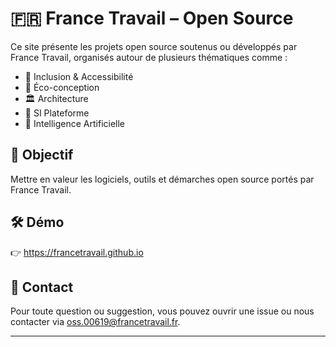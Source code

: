 # 🇫🇷 France Travail – Open Source

Ce site présente les projets open source soutenus ou développés par France Travail, organisés autour de plusieurs thématiques comme :

- 🧩 Inclusion & Accessibilité
- 🌿 Éco-conception
- 🏛️ Architecture
- 🧬 SI Plateforme
- 🧠 Intelligence Artificielle

## 📍 Objectif

Mettre en valeur les logiciels, outils et démarches open source portés par France Travail.

## 🛠 Démo

👉 https://francetravail.github.io

## 💬 Contact

Pour toute question ou suggestion, vous pouvez ouvrir une issue ou nous contacter via [oss.00619@francetravail.fr](mailto:oss.00619@francetravail.fr).

---
